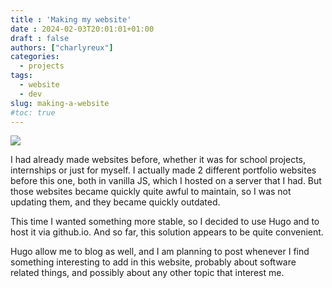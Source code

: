 ```yaml
---
title : 'Making my website'
date : 2024-02-03T20:01:01+01:00
draft : false
authors: ["charlyreux"]
categories:
  - projects
tags:
  - website
  - dev
slug: making-a-website
#toc: true
---
```


![](/image/hugo.png)

I had already made websites before, whether it was for school projects, internships or just for myself. 
I actually made 2 different portfolio websites before this one, both in vanilla JS, which I hosted on a server that I had. But those websites became quickly quite awful to maintain, so I was not updating them, and they became quickly outdated.

This time I wanted something more stable, so I decided to use Hugo and to host it via github.io. And so far, this solution appears to be quite convenient.

Hugo allow me to blog as well, and I am planning to post whenever I find something interesting to add in this website, probably about software related things, and possibly about any other topic that interest me.
